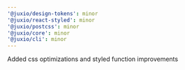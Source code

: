 ```yaml
---
'@juxio/design-tokens': minor
'@juxio/react-styled': minor
'@juxio/postcss': minor
'@juxio/core': minor
'@juxio/cli': minor
---
```


Added css optimizations and styled function improvements
